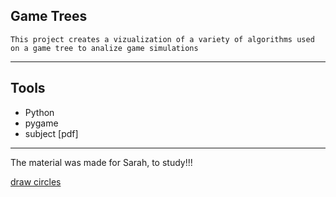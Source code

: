 ## Game Trees

	This project creates a vizualization of a variety of algorithms used on a game tree to analize game simulations

***

## Tools

* Python
* pygame
* subject [pdf]

***

The material was made for Sarah, to study!!!

[draw circles](https://www.pygame.org/docs/ref/draw.html#pygame.draw.circle)


